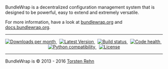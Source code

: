 BundleWrap is a decentralized configuration management system that is designed to be powerful, easy to extend and extremely versatile.

For more information, have a look at [bundlewrap.org](http://bundlewrap.org) and [docs.bundlewrap.org](http://docs.bundlewrap.org).

------------------------------------------------------------------------


<p align="center">
    <a href="https://pypi.python.org/pypi/bundlewrap/">
        <img src="http://img.shields.io/pypi/dm/bundlewrap.svg" alt="Downloads per month">
    </a>
    &nbsp;
    <a href="https://pypi.python.org/pypi/bundlewrap/">
        <img src="http://img.shields.io/pypi/v/bundlewrap.svg" alt="Latest Version">
    </a>
    &nbsp;
    <a href="https://travis-ci.org/bundlewrap/bundlewrap">
        <img src="http://img.shields.io/travis/bundlewrap/bundlewrap/master.svg" alt="Build status">
    </a>
    &nbsp;
    <a href="https://landscape.io/github/bundlewrap/bundlewrap/master">
        <img src="https://landscape.io/github/bundlewrap/bundlewrap/master/landscape.svg?style=flat" alt="Code health">
    </a>
    &nbsp;
    <a href="https://pypi.python.org/pypi/bundlewrap/">
        <img src="http://img.shields.io/badge/Python-2.7,%203.3+-green.svg" alt="Python compatibility">
    </a>
    &nbsp;
    <a href="https://pypi.python.org/pypi/bundlewrap/">
        <img src="http://img.shields.io/badge/License-GPLv3-red.svg" alt="License">
    </a>
</p>

------------------------------------------------------------------------

BundleWrap is © 2013 - 2016 [Torsten Rehn](mailto:torsten@rehn.email)
